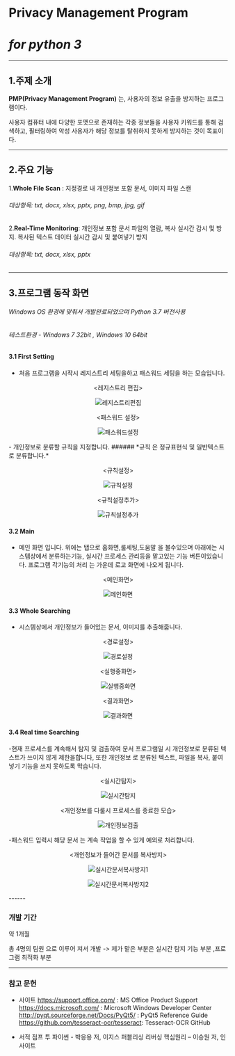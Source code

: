 # Privacy Management Program
# *for python 3*
------



## 1.주제 소개
**PMP(Privacy Management Program)** 는, 사용자의 정보 유출을 방지하는 프로그램이다.

사용자 컴퓨터 내에 다양한 포맷으로 존재하는 각종 정보들을 사용자 키워드를 통해 검색하고, 필터링하여 악성 사용자가 해당 정보를 탈취하지 못하게 방지하는 것이 목표이다.

----

## 2.주요 기능
1.**Whole File Scan** : 지정경로 내 개인정보 포함 문서, 이미지 파일 스캔

###### 대상항목: txt, docx, xlsx, pptx, png, bmp, jpg, gif

2.**Real-Time Monitoring**: 개인정보 포함 문서 파일의 열람, 복사 실시간 감시 및 방지.
복사된 텍스트 데이터 실시간 감시 및 붙여넣기 방지

###### 대상항목: txt, docx, xlsx, pptx

----

## 3.프로그램 동작 화면

###### Windows OS 환경에 맞춰서 개발완료되었으며 Python 3.7 버전사용
###### 테스트환경 - Windows 7 32bit , Windows 10 64bit




#### 3.1 First Setting
- 처음 프로그램을 시작시 레지스트리 세팅을하고 패스워드 세팅을 하는 모습입니다.


<div style="text-align:center">
<레지스트리 편집>


![레지스트리편집](https://github.com/kseymin/python_pmp/blob/master/README_Resources/firstStart_Autoset.png "레지스트리편집")


<패스워드 설정>

![패스워드설정](https://github.com/kseymin/python_pmp/blob/master/README_Resources/fistStart_PasswordSetting.png "패스워드설정")

</div>
- 개인정보로 분류할 규칙을 지정합니다.
  ######  *규칙 은 정규표현식 및 일반텍스트로 분류합니다.*


<div style="text-align:center">

<규칙설정>

![규칙설정](https://github.com/kseymin/python_pmp/blob/master/README_Resources/ruleSet01.png "규칙설정")


<규칙설정추가>

![규칙설정추가](https://github.com/kseymin/python_pmp/blob/master/README_Resources/ruleSet03_add.png "규칙설정추가")

</div>


#### 3.2 Main
- 메인 화면 입니다. 위에는 탭으로 홈화면,룰세팅,도움말 을 볼수있으며
아래에는 시스템상에서 분류하는기능, 실시간 프로세스 관리등을 맡고있는 기능 버튼이있습니다.
프로그램 각기능의 처리 는 가운데 로고 화면에 나오게 됩니다.

<div style="text-align:center">
<메인화면>

![메인화면](https://github.com/kseymin/python_pmp/blob/master/README_Resources/main.png "메인화면")

</div>

#### 3.3 Whole Searching
- 시스템상에서 개인정보가 들어있는 문서, 이미지를 추출해줍니다.


<div style="text-align:center">
<경로설정>


![경로설정](https://github.com/kseymin/python_pmp/blob/master/README_Resources/wholeSearch01.png "경로설정")



<실행중화면>


![실행중화면](https://github.com/kseymin/python_pmp/blob/master/README_Resources/wholeSearch03_Running.png "실행중화면")



<결과화면>


![결과화면](https://github.com/kseymin/python_pmp/blob/master/README_Resources/wholeSearch02_Result.png "결과화면")
</div>

#### 3.4 Real time Searching
-현재 프로세스를 계속해서 탐지 및 검출하여 문서 프로그램일 시 개인정보로 분류된 텍스트가
쓰이지 않게 제한을합니다,
또한 개인정보 로 분류된 텍스트, 파일을 복사, 붙여넣기 기능을 쓰지 못하도록 막습니다.


<div style="text-align:center">
<실시간탐지>


![실시간탐지](https://github.com/kseymin/python_pmp/blob/master/README_Resources/realTime01.png "실시간탐지")



<개인정보를 다룰시 프로세스를 종료한 모습>


![개인정보검출](https://github.com/kseymin/python_pmp/blob/master/README_Resources/realTime01.png "개인정보검출")


</div>
-패스워드 입력시 해당 문서 는 계속 작업을 할 수 있게 예외로 처리합니다.

<div style="text-align:center">


 <개인정보가 들어간 문서를 복사방지>


 ![실시간문서복사방지1](https://github.com/kseymin/python_pmp/blob/master/README_Resources/realTime03_copyDetect.png "문서복사방지1")



 ![실시간문서복사방지2](https://github.com/kseymin/python_pmp/blob/master/README_Resources/realTime04_copyDisable.png "문서복사방지2")
</div>
 ------

 ### 개발 기간
 약 1개월

 총 4명의 팀원 으로 이루어 져서 개발
 -> 제가 맡은 부분은 실시간 탐지 기능 부분 ,프로그램 최적화 부분

 -----
 ### 참고 문헌

 - 사이트
 https://support.office.com/ : MS Office Product Support
 https://docs.microsoft.com/ : Microsoft Windows Developer Center
 http://pyqt.sourceforge.net/Docs/PyQt5/ : PyQt5 Reference Guide
 https://github.com/tesseract-ocr/tesseract: Tesseract-OCR GitHub


- 서적
 점프 투 파이썬 - 박응용 저, 이지스 퍼블리싱
 리버싱 핵심원리 – 이승원 저, 인사이트

